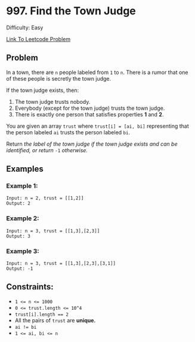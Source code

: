 # 997. Find the Town Judge
Difficulty: Easy

[Link To Leetcode Problem](https://leetcode.com/problems/find-the-town-judge/)

## Problem
In a town, there are `n` people labeled from `1` to `n`. There is a rumor that one of these people is secretly the town judge.

If the town judge exists, then:

1. The town judge trusts nobody.
2. Everybody (except for the town judge) trusts the town judge.
3. There is exactly one person that satisfies properties **1** and **2**.

You are given an array `trust` where `trust[i] = [ai, bi]` representing that the person labeled `ai` trusts the person labeled `bi`.

Return *the label of the town judge if the town judge exists and can be identified, or return* `-1` *otherwise.*

## Examples
### Example 1:
```
Input: n = 2, trust = [[1,2]]
Output: 2
```
### Example 2:
```
Input: n = 3, trust = [[1,3],[2,3]]
Output: 3
```
### Example 3:
```
Input: n = 3, trust = [[1,3],[2,3],[3,1]]
Output: -1
```

## Constraints:
- `1 <= n <= 1000`
- `0 <= trust.length <= 10^4`
- `trust[i].length == 2`
- All the pairs of `trust` are **unique.**
- `ai != bi`
- `1 <= ai, bi <= n`